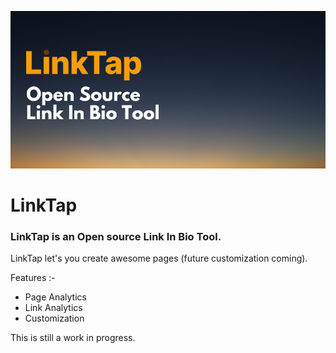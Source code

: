 ![Banner](https://github.com/syedsadiqali/linktap/blob/main/src/app/opengraph-image.png?raw=true)

# LinkTap

### LinkTap is an Open source Link In Bio Tool.

LinkTap let's you create awesome pages (future customization coming).

Features :-

- Page Analytics
- Link Analytics
- Customization


This is still a work in progress.
